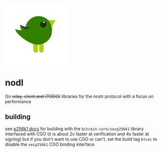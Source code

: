 
![nostr canary](assets/icon.png)

# nodl

Go ~~relay, client and (TODO)~~ libraries for the nostr protocol with a 
focus on 
performance

## building

see [p256k1 docs](./pkg/p256k1/README.md) for building with the 
`bitcoin-core/secp256k1` library interfaced with CGO (it is about 2x faster 
at verification and 4x faster at signing) but if you don't want to use CGO 
or can't, set the build tag `btcec` to disable the `secp256k1` CGO binding 
interface.